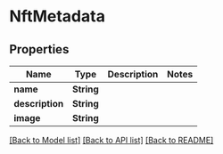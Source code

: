 # NftMetadata

## Properties
Name | Type | Description | Notes
------------ | ------------- | ------------- | -------------
**name** | **String** |  | 
**description** | **String** |  | 
**image** | **String** |  | 

[[Back to Model list]](../README.md#documentation-for-models) [[Back to API list]](../README.md#documentation-for-api-endpoints) [[Back to README]](../README.md)


